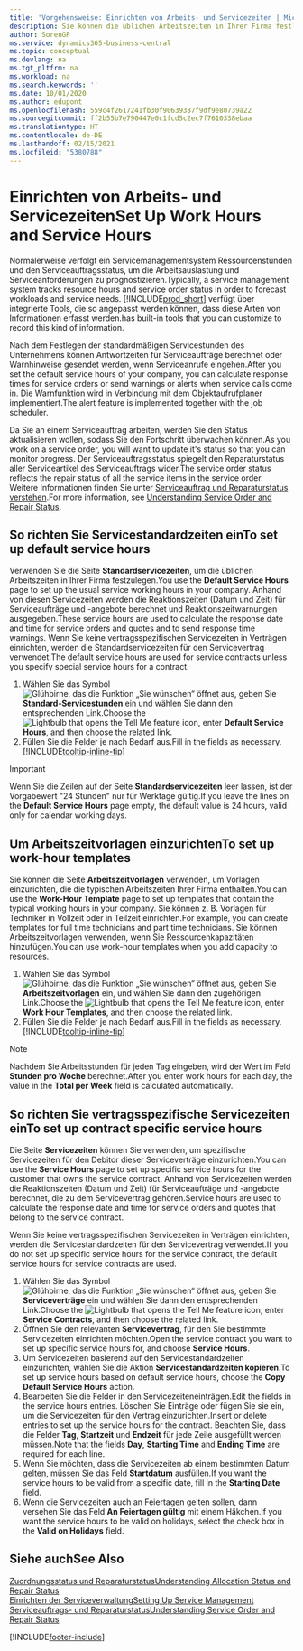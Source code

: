 ```yaml
---
title: 'Vorgehensweise: Einrichten von Arbeits- und Servicezeiten | Microsoft Docs'
description: Sie können die üblichen Arbeitszeiten in Ihrer Firma festlegen. Anhand von diesen Servicezeiten werden die Reaktionszeiten (Datum und Zeit) für Serviceaufträge und -angebote berechnet und Reaktionszeitwarnungen ausgegeben.
author: SorenGP
ms.service: dynamics365-business-central
ms.topic: conceptual
ms.devlang: na
ms.tgt_pltfrm: na
ms.workload: na
ms.search.keywords: ''
ms.date: 10/01/2020
ms.author: edupont
ms.openlocfilehash: 559c4f2617241fb30f90639387f9df9e80739a22
ms.sourcegitcommit: ff2b55b7e790447e0c1fcd5c2ec7f7610338ebaa
ms.translationtype: HT
ms.contentlocale: de-DE
ms.lasthandoff: 02/15/2021
ms.locfileid: "5380788"
---
```

# <a name="set-up-work-hours-and-service-hours"></a><span data-ttu-id="cf7e7-104">Einrichten von Arbeits- und Servicezeiten</span><span class="sxs-lookup"><span data-stu-id="cf7e7-104">Set Up Work Hours and Service Hours</span></span>
<span data-ttu-id="cf7e7-105">Normalerweise verfolgt ein Servicemanagementsystem Ressourcenstunden und den Serviceauftragsstatus, um die Arbeitsauslastung und Serviceanforderungen zu prognostizieren.</span><span class="sxs-lookup"><span data-stu-id="cf7e7-105">Typically, a service management system tracks resource hours and service order status in order to forecast workloads and service needs.</span></span> [!INCLUDE[prod_short](includes/prod_short.md)] <span data-ttu-id="cf7e7-106">verfügt über integrierte Tools, die so angepasst werden können, dass diese Arten von Informationen erfasst werden.</span><span class="sxs-lookup"><span data-stu-id="cf7e7-106">has built-in tools that you can customize to record this kind of information.</span></span>  
  
<span data-ttu-id="cf7e7-107">Nach dem Festlegen der standardmäßigen Servicestunden des Unternehmens können Antwortzeiten für Serviceaufträge berechnet oder Warnhinweise gesendet werden, wenn Serviceanrufe eingehen.</span><span class="sxs-lookup"><span data-stu-id="cf7e7-107">After you set the default service hours of your company, you can calculate response times for service orders or send warnings or alerts when service calls come in.</span></span> <span data-ttu-id="cf7e7-108">Die Warnfunktion wird in Verbindung mit dem Objektaufrufplaner implementiert.</span><span class="sxs-lookup"><span data-stu-id="cf7e7-108">The alert feature is implemented together with the job scheduler.</span></span>   
  
<span data-ttu-id="cf7e7-109">Da Sie an einem Serviceauftrag arbeiten, werden Sie den Status aktualisieren wollen, sodass Sie den Fortschritt überwachen können.</span><span class="sxs-lookup"><span data-stu-id="cf7e7-109">As you work on a service order, you will want to update it's status so that you can monitor progress.</span></span> <span data-ttu-id="cf7e7-110">Der Serviceauftragsstatus spiegelt den Reparaturstatus aller Serviceartikel des Serviceauftrags wider.</span><span class="sxs-lookup"><span data-stu-id="cf7e7-110">The service order status reflects the repair status of all the service items in the service order.</span></span> <span data-ttu-id="cf7e7-111">Weitere Informationen finden Sie unter [Serviceauftrag und Reparaturstatus verstehen](service-order-repair-status.md).</span><span class="sxs-lookup"><span data-stu-id="cf7e7-111">For more information, see [Understanding Service Order and Repair Status](service-order-repair-status.md).</span></span> 

## <a name="to-set-up-default-service-hours"></a><span data-ttu-id="cf7e7-112">So richten Sie Servicestandardzeiten ein</span><span class="sxs-lookup"><span data-stu-id="cf7e7-112">To set up default service hours</span></span>  
<span data-ttu-id="cf7e7-113">Verwenden Sie die Seite **Standardservicezeiten**, um die üblichen Arbeitszeiten in Ihrer Firma festzulegen.</span><span class="sxs-lookup"><span data-stu-id="cf7e7-113">You use the **Default Service Hours** page to set up the usual service working hours in your company.</span></span> <span data-ttu-id="cf7e7-114">Anhand von diesen Servicezeiten werden die Reaktionszeiten (Datum und Zeit) für Serviceaufträge und -angebote berechnet und Reaktionszeitwarnungen ausgegeben.</span><span class="sxs-lookup"><span data-stu-id="cf7e7-114">These service hours are used to calculate the response date and time for service orders and quotes and to send response time warnings.</span></span> <span data-ttu-id="cf7e7-115">Wenn Sie keine vertragsspezifischen Servicezeiten in Verträgen einrichten, werden die Standardservicezeiten für den Servicevertrag verwendet.</span><span class="sxs-lookup"><span data-stu-id="cf7e7-115">The default service hours are used for service contracts unless you specify special service hours for a contract.</span></span>  
  
1. <span data-ttu-id="cf7e7-116">Wählen Sie das Symbol ![Glühbirne, das die Funktion „Sie wünschen“ öffnet](media/ui-search/search_small.png "Was möchten Sie tun?") aus, geben Sie **Standard-Servicestunden** ein und wählen Sie dann den entsprechenden Link.</span><span class="sxs-lookup"><span data-stu-id="cf7e7-116">Choose the ![Lightbulb that opens the Tell Me feature](media/ui-search/search_small.png "Tell me what you want to do") icon, enter **Default Service Hours**, and then choose the related link.</span></span>  
2. <span data-ttu-id="cf7e7-117">Füllen Sie die Felder je nach Bedarf aus.</span><span class="sxs-lookup"><span data-stu-id="cf7e7-117">Fill in the fields as necessary.</span></span> [!INCLUDE[tooltip-inline-tip](includes/tooltip-inline-tip_md.md)]  
  
> [!IMPORTANT]  
>  <span data-ttu-id="cf7e7-118">Wenn Sie die Zeilen auf der Seite **Standardservicezeiten** leer lassen, ist der Vorgabewert "24 Stunden" nur für Werktage gültig.</span><span class="sxs-lookup"><span data-stu-id="cf7e7-118">If you leave the lines on the **Default Service Hours** page empty, the default value is 24 hours, valid only for calendar working days.</span></span>  
  
## <a name="to-set-up-work-hour-templates"></a><span data-ttu-id="cf7e7-119">Um Arbeitszeitvorlagen einzurichten</span><span class="sxs-lookup"><span data-stu-id="cf7e7-119">To set up work-hour templates</span></span>
<span data-ttu-id="cf7e7-120">Sie können die Seite **Arbeitszeitvorlagen** verwenden, um Vorlagen einzurichten, die die typischen Arbeitszeiten Ihrer Firma enthalten.</span><span class="sxs-lookup"><span data-stu-id="cf7e7-120">You can use the **Work-Hour Template** page to set up templates that contain the typical working hours in your company.</span></span> <span data-ttu-id="cf7e7-121">Sie können z. B. Vorlagen für Techniker in Vollzeit oder in Teilzeit einrichten.</span><span class="sxs-lookup"><span data-stu-id="cf7e7-121">For example, you can create templates for full time technicians and part time technicians.</span></span> <span data-ttu-id="cf7e7-122">Sie können Arbeitszeitvorlagen verwenden, wenn Sie Ressourcenkapazitäten hinzufügen.</span><span class="sxs-lookup"><span data-stu-id="cf7e7-122">You can use work-hour templates when you add capacity to resources.</span></span>  
  
1. <span data-ttu-id="cf7e7-123">Wählen Sie das Symbol ![Glühbirne, das die Funktion „Sie wünschen“ öffnet](media/ui-search/search_small.png "Was möchten Sie tun?") aus, geben Sie **Arbeitszeitvorlagen** ein, und wählen Sie dann den zugehörigen Link.</span><span class="sxs-lookup"><span data-stu-id="cf7e7-123">Choose the ![Lightbulb that opens the Tell Me feature](media/ui-search/search_small.png "Tell me what you want to do") icon, enter **Work Hour Templates**, and then choose the related link.</span></span>  
2. <span data-ttu-id="cf7e7-124">Füllen Sie die Felder je nach Bedarf aus.</span><span class="sxs-lookup"><span data-stu-id="cf7e7-124">Fill in the fields as necessary.</span></span> [!INCLUDE[tooltip-inline-tip](includes/tooltip-inline-tip_md.md)]  
  
> [!Note]
> <span data-ttu-id="cf7e7-125">Nachdem Sie Arbeitsstunden für jeden Tag eingeben, wird der Wert im Feld **Stunden pro Woche** berechnet.</span><span class="sxs-lookup"><span data-stu-id="cf7e7-125">After you enter work hours for each day, the value in the **Total per Week** field is calculated automatically.</span></span>  

## <a name="to-set-up-contract-specific-service-hours"></a><span data-ttu-id="cf7e7-126">So richten Sie vertragsspezifische Servicezeiten ein</span><span class="sxs-lookup"><span data-stu-id="cf7e7-126">To set up contract specific service hours</span></span>  
<span data-ttu-id="cf7e7-127">Die Seite **Servicezeiten** können Sie verwenden, um spezifische Servicezeiten für den Debitor dieser Serviceverträge einzurichten.</span><span class="sxs-lookup"><span data-stu-id="cf7e7-127">You can use the **Service Hours** page to set up specific service hours for the customer that owns the service contract.</span></span> <span data-ttu-id="cf7e7-128">Anhand von Servicezeiten werden die Reaktionszeiten (Datum und Zeit) für Serviceaufträge und -angebote berechnet, die zu dem Servicevertrag gehören.</span><span class="sxs-lookup"><span data-stu-id="cf7e7-128">Service hours are used to calculate the response date and time for service orders and quotes that belong to the service contract.</span></span>  
  
<span data-ttu-id="cf7e7-129">Wenn Sie keine vertragsspezifischen Servicezeiten in Verträgen einrichten, werden die Servicestandardzeiten für den Servicevertrag verwendet.</span><span class="sxs-lookup"><span data-stu-id="cf7e7-129">If you do not set up specific service hours for the service contract, the default service hours for service contracts are used.</span></span>  
  
1. <span data-ttu-id="cf7e7-130">Wählen Sie das Symbol ![Glühbirne, das die Funktion „Sie wünschen“ öffnet](media/ui-search/search_small.png "Was möchten Sie tun?") aus, geben Sie **Serviceverträge** ein und wählen Sie dann den entsprechenden Link.</span><span class="sxs-lookup"><span data-stu-id="cf7e7-130">Choose the ![Lightbulb that opens the Tell Me feature](media/ui-search/search_small.png "Tell me what you want to do") icon, enter **Service Contracts**, and then choose the related link.</span></span>  
2. <span data-ttu-id="cf7e7-131">Öffnen Sie den relevanten **Servicevertrag**, für den Sie bestimmte Servicezeiten einrichten möchten.</span><span class="sxs-lookup"><span data-stu-id="cf7e7-131">Open the service contract you want to set up specific service hours for, and choose **Service Hours**.</span></span>  
4. <span data-ttu-id="cf7e7-132">Um Servicezeiten basierend auf den Servicestandardzeiten einzurichten, wählen Sie die Aktion **Servicestandardzeiten kopieren**.</span><span class="sxs-lookup"><span data-stu-id="cf7e7-132">To set up service hours based on default service hours, choose the **Copy Default Service Hours** action.</span></span>  
5. <span data-ttu-id="cf7e7-133">Bearbeiten Sie die Felder in den Servicezeiteneinträgen.</span><span class="sxs-lookup"><span data-stu-id="cf7e7-133">Edit the fields in the service hours entries.</span></span> <span data-ttu-id="cf7e7-134">Löschen Sie Einträge oder fügen Sie sie ein, um die Servicezeiten für den Vertrag einzurichten.</span><span class="sxs-lookup"><span data-stu-id="cf7e7-134">Insert or delete entries to set up the service hours for the contract.</span></span> <span data-ttu-id="cf7e7-135">Beachten Sie, dass die Felder **Tag**, **Startzeit** und **Endzeit** für jede Zeile ausgefüllt werden müssen.</span><span class="sxs-lookup"><span data-stu-id="cf7e7-135">Note that the fields **Day**, **Starting Time** and **Ending Time** are required for each line.</span></span>  
6. <span data-ttu-id="cf7e7-136">Wenn Sie möchten, dass die Servicezeiten ab einem bestimmten Datum gelten, müssen Sie das Feld **Startdatum** ausfüllen.</span><span class="sxs-lookup"><span data-stu-id="cf7e7-136">If you want the service hours to be valid from a specific date, fill in the **Starting Date** field.</span></span>  
7. <span data-ttu-id="cf7e7-137">Wenn die Servicezeiten auch an Feiertagen gelten sollen, dann versehen Sie das Feld **An Feiertagen gültig** mit einem Häkchen.</span><span class="sxs-lookup"><span data-stu-id="cf7e7-137">If you want the service hours to be valid on holidays, select the check box in the **Valid on Holidays** field.</span></span>  

## <a name="see-also"></a><span data-ttu-id="cf7e7-138">Siehe auch</span><span class="sxs-lookup"><span data-stu-id="cf7e7-138">See Also</span></span>  
[<span data-ttu-id="cf7e7-139">Zuordnungsstatus und Reparaturstatus</span><span class="sxs-lookup"><span data-stu-id="cf7e7-139">Understanding Allocation Status and Repair Status</span></span>](service-allocation-status-and-repair-status.md)  
[<span data-ttu-id="cf7e7-140">Einrichten der Serviceverwaltung</span><span class="sxs-lookup"><span data-stu-id="cf7e7-140">Setting Up Service Management</span></span>](service-setup-service.md)  
[<span data-ttu-id="cf7e7-141">Serviceauftrags- und Reparaturstatus</span><span class="sxs-lookup"><span data-stu-id="cf7e7-141">Understanding Service Order and Repair Status</span></span>](service-order-repair-status.md)  


[!INCLUDE[footer-include](includes/footer-banner.md)]